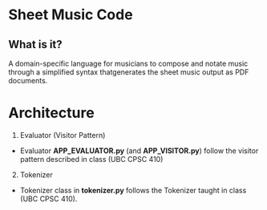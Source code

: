 # Sheet Music Code

## What is it?

A domain-specific language for musicians to compose and notate music through a simplified syntax thatgenerates the sheet music output as PDF documents.

# Architecture

1. Evaluator (Visitor Pattern)
  * Evaluator **APP_EVALUATOR.py** (and **APP_VISITOR.py**) follow the visitor pattern described in class (UBC CPSC 410)

2. Tokenizer
  * Tokenizer class in **tokenizer.py** follows the Tokenizer taught in class (UBC CPSC 410).

